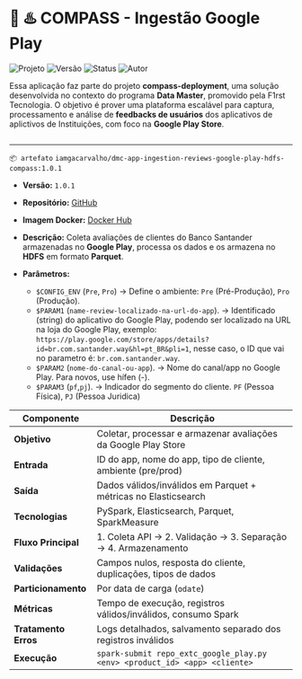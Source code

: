 # 🧭 ♨️ COMPASS - Ingestão Google Play

<p align="left">
  <img src="https://img.shields.io/badge/projeto-Compass-blue?style=flat-square" alt="Projeto">
  <img src="https://img.shields.io/badge/versão-1.0.1-blue?style=flat-square" alt="Versão">
  <img src="https://img.shields.io/badge/status-deployed-green?style=flat-square" alt="Status">
  <img src="https://img.shields.io/badge/autor-Gabriel_Carvalho-lightgrey?style=flat-square" alt="Autor">
</p>

Essa aplicação faz parte do projeto **compass-deployment**, uma solução desenvolvida no contexto do programa **Data Master**, promovido pela F1rst Tecnologia. O objetivo é prover uma plataforma escalável para captura, processamento e análise de **feedbacks de usuários** dos aplicativos de aplictivos de Instituições, com foco na **Google Play Store**.

![<data-master-compass>](https://github.com/gacarvalho/repo-spark-delta-iceberg/blob/main/header.png?raw=true)

---


`📦 artefato`  `iamgacarvalho/dmc-app-ingestion-reviews-google-play-hdfs-compass:1.0.1`

- **Versão:** `1.0.1`
- **Repositório:** [GitHub](https://github.com/gacarvalho/google-play)
- **Imagem Docker:** [Docker Hub](https://hub.docker.com/repository/docker/iamgacarvalho/dmc-app-ingestion-reviews-google-play-hdfs-compass/tags/1.0.1/sha256-df992cb185f7a17ed0d40306e91d50139553e17e5c2a4d900579a0d42b804d9e)
- **Descrição:**  Coleta avaliações de clientes do Banco Santander armazenadas no  **Google Play**, processa os dados e os armazena no **HDFS** em formato **Parquet**.
- **Parâmetros:**

    - `$CONFIG_ENV` (`Pre`, `Pro`) → Define o ambiente: `Pre` (Pré-Produção), `Pro` (Produção).
    - `$PARAM1` (`name-review-localizado-na-url-do-app`). → Identificado (string) do aplicativo do Google Play, podendo ser localizado na URL na loja do Google Play, exemplo: `https://play.google.com/store/apps/details?id=br.com.santander.way&hl=pt_BR&pli=1`, nesse caso, o ID que vai no parametro é: `br.com.santander.way`.
    - `$PARAM2` (`nome-do-canal-ou-app`). → Nome do canal/app no Google Play. Para novos, use hífen (-).
    - `$PARAM3` (`pf`,`pj`). → Indicador do segmento do cliente. `PF` (Pessoa Física), `PJ` (Pessoa Juridica)


| Componente          | Descrição                                                                 |
|---------------------|---------------------------------------------------------------------------|
| **Objetivo**        | Coletar, processar e armazenar avaliações da Google Play Store            |
| **Entrada**         | ID do app, nome do app, tipo de cliente, ambiente (pre/prod)              |
| **Saída**           | Dados válidos/inválidos em Parquet + métricas no Elasticsearch            |
| **Tecnologias**     | PySpark, Elasticsearch, Parquet, SparkMeasure                             |
| **Fluxo Principal** | 1. Coleta API → 2. Validação → 3. Separação → 4. Armazenamento            |
| **Validações**      | Campos nulos, resposta do cliente, duplicações, tipos de dados            |
| **Particionamento** | Por data de carga (`odate`)                                               |
| **Métricas**        | Tempo de execução, registros válidos/inválidos, consumo Spark             |
| **Tratamento Erros**| Logs detalhados, salvamento separado dos registros inválidos             |
| **Execução**        | `spark-submit repo_extc_google_play.py <env> <product_id> <app> <cliente>` |
